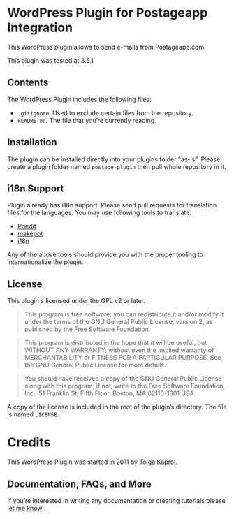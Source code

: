 # WordPress Plugin for Postageapp Integration

This WordPress plugin allows to send e-mails from Postageapp.com. 

This plugin was tested at 3.5.1 

## Contents

The WordPress Plugin includes the following files:

* `.gitignore`. Used to exclude certain files from the repository.
* `README.md`. The file that you’re currently reading.

## Installation

The plugin can be installed directly into your plugins folder "as-is". Please create a plugin folder named `postage-plugin` then pull whole repository in it.

## i18n Support

Plugin already has i18n support. Please send pull requests for translation files for the languages. You may use following tools to translate: 

* [Poedit](http://www.poedit.net/)
* [makepot](http://i18n.svn.wordpress.org/tools/trunk/)
* [i18n](https://github.com/grappler/i18n)

Any of the above tools should provide you with the proper tooling to internationalize the plugin.

## License

This plugin s licensed under the GPL v2 or later.

> This program is free software; you can redistribute it and/or modify it under the terms of the GNU General Public License, version 2, as published by the Free Software Foundation.

> This program is distributed in the hope that it will be useful, but WITHOUT ANY WARRANTY; without even the implied warranty of MERCHANTABILITY or FITNESS FOR A PARTICULAR PURPOSE. See the GNU General Public License for more details.

> You should have received a copy of the GNU General Public License along with this program; if not, write to the Free Software Foundation, Inc., 51 Franklin St, Fifth Floor, Boston, MA 02110-1301 USA

A copy of the license is included in the root of the plugin’s directory. The file is named `LICENSE`.

# Credits

This WordPress Plugin was started in 2011 by [Tolga Kaprol](http://twitter.com/tolginho/). 


## Documentation, FAQs, and More

If you’re interested in writing any documentation or creating tutorials please [let me know](http://tolga.kaprol.net/iletisim/) .
